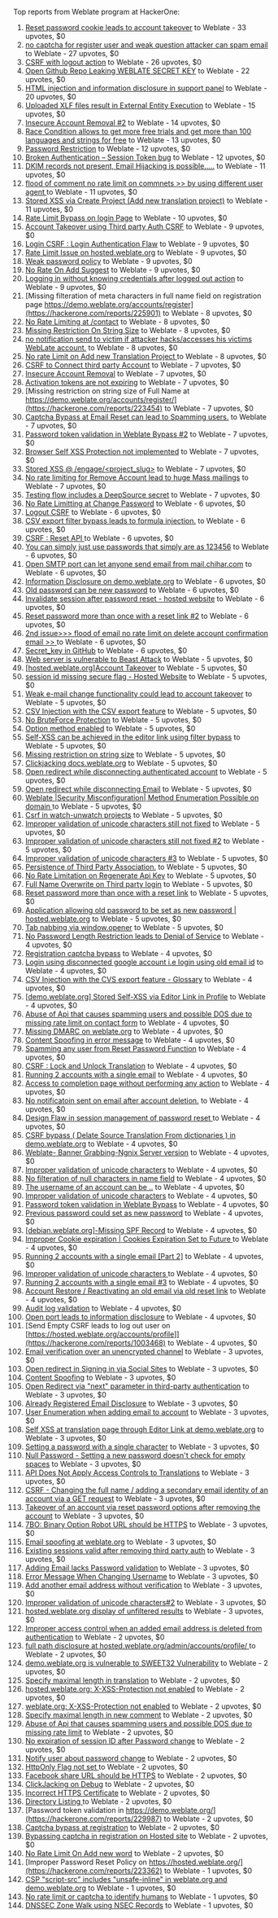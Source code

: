 Top reports from Weblate program at HackerOne:

1. [Reset password cookie leads to account takeover](https://hackerone.com/reports/1004536) to Weblate - 33 upvotes, $0
2. [no captcha for register user and weak question attacker can spam email](https://hackerone.com/reports/236398) to Weblate - 27 upvotes, $0
3. [CSRF with logout action](https://hackerone.com/reports/1971589) to Weblate - 26 upvotes, $0
4. [Open Github Repo Leaking WEBLATE SECRET KEY](https://hackerone.com/reports/942146) to Weblate - 22 upvotes, $0
5. [HTML injection and information disclosure in support panel](https://hackerone.com/reports/634312) to Weblate - 20 upvotes, $0
6. [Uploaded XLF files result in External Entity Execution](https://hackerone.com/reports/232614) to Weblate - 15 upvotes, $0
7. [Insecure Account Removal #2](https://hackerone.com/reports/229532) to Weblate - 14 upvotes, $0
8. [Race Condition allows to get more free trials and get more than 100 languages and strings for free](https://hackerone.com/reports/1087188) to Weblate - 13 upvotes, $0
9. [Password Restriction](https://hackerone.com/reports/229920) to Weblate - 12 upvotes, $0
10. [Broken Authentication – Session Token bug](https://hackerone.com/reports/400826) to Weblate - 12 upvotes, $0
11. [DKIM records not present, Email Hijacking is possible.....](https://hackerone.com/reports/253926) to Weblate - 11 upvotes, $0
12. [flood of comment no rate  limit on commnets \>\>  by using different user agent ](https://hackerone.com/reports/404035) to Weblate - 11 upvotes, $0
13. [Stored XSS via Create Project (Add new translation project)](https://hackerone.com/reports/610219) to Weblate - 11 upvotes, $0
14. [Rate Limit Bypass on login Page](https://hackerone.com/reports/224460) to Weblate - 10 upvotes, $0
15. [Account Takeover using Third party Auth CSRF](https://hackerone.com/reports/225653) to Weblate - 9 upvotes, $0
16. [Login CSRF : Login Authentication Flaw](https://hackerone.com/reports/229528) to Weblate - 9 upvotes, $0
17. [Rate Limit Issue on hosted.weblate.org](https://hackerone.com/reports/229825) to Weblate - 9 upvotes, $0
18. [Weak password policy](https://hackerone.com/reports/224572) to Weblate - 9 upvotes, $0
19. [No Rate On Add Suggest](https://hackerone.com/reports/481654) to Weblate - 9 upvotes, $0
20. [Logging in without knowing credentials after logged out action](https://hackerone.com/reports/1971610) to Weblate - 9 upvotes, $0
21. [Missing filteration of meta characters in full name field on registration page https://demo.weblate.org/accounts/register](https://hackerone.com/reports/225901) to Weblate - 8 upvotes, $0
22. [No Rate Limiting at /contact](https://hackerone.com/reports/229511) to Weblate - 8 upvotes, $0
23. [Missing Restriction On String Size](https://hackerone.com/reports/257376) to Weblate - 8 upvotes, $0
24. [no notification send to victim if attacker hacks/accesses his victims WebLate account.](https://hackerone.com/reports/282772) to Weblate - 8 upvotes, $0
25. [No rate Limit on Add new Translation Project ](https://hackerone.com/reports/1238749) to Weblate - 8 upvotes, $0
26. [CSRF to Connect third party Account](https://hackerone.com/reports/225100) to Weblate - 7 upvotes, $0
27. [Insecure Account Removal](https://hackerone.com/reports/223355) to Weblate - 7 upvotes, $0
28. [Activation tokens are not expiring](https://hackerone.com/reports/223339) to Weblate - 7 upvotes, $0
29. [Missing restriction on string size of Full Name at https://demo.weblate.org/accounts/register/](https://hackerone.com/reports/223454) to Weblate - 7 upvotes, $0
30. [Captcha Bypass at Email Reset can lead to Spamming users.](https://hackerone.com/reports/229541) to Weblate - 7 upvotes, $0
31. [Password token validation in Weblate Bypass #2](https://hackerone.com/reports/244287) to Weblate - 7 upvotes, $0
32. [Browser Self XSS Protection not implemented](https://hackerone.com/reports/400781) to Weblate - 7 upvotes, $0
33. [Stored XSS @ /engage/\<project_slug\>](https://hackerone.com/reports/472391) to Weblate - 7 upvotes, $0
34. [No rate limiting for Remove Account lead to huge Mass mailings](https://hackerone.com/reports/1723445) to Weblate - 7 upvotes, $0
35. [Testing flow includes a DeepSource secret](https://hackerone.com/reports/1927499) to Weblate - 7 upvotes, $0
36. [No Rate Limitting at Change Password](https://hackerone.com/reports/223694) to Weblate - 6 upvotes, $0
37. [Logout CSRF](https://hackerone.com/reports/223329) to Weblate - 6 upvotes, $0
38. [CSV export filter bypass leads to formula injection.](https://hackerone.com/reports/223999) to Weblate - 6 upvotes, $0
39. [CSRF : Reset API ](https://hackerone.com/reports/223333) to Weblate - 6 upvotes, $0
40. [You can simply just use passwords that simply are as 123456](https://hackerone.com/reports/223374) to Weblate - 6 upvotes, $0
41. [Open SMTP port can let anyone send email from mail.chihar.com](https://hackerone.com/reports/223435) to Weblate - 6 upvotes, $0
42. [Information Disclosure on demo.weblate.org](https://hackerone.com/reports/229620) to Weblate - 6 upvotes, $0
43. [Old password can be new password](https://hackerone.com/reports/229577) to Weblate - 6 upvotes, $0
44. [Invalidate session after password reset - hosted website](https://hackerone.com/reports/224362) to Weblate - 6 upvotes, $0
45. [Reset password more than once with a reset link #2](https://hackerone.com/reports/245450) to Weblate - 6 upvotes, $0
46. [2nd issue\>\>\> flood of email  no rate limit on delete account confirmation email \>\> ](https://hackerone.com/reports/404713) to Weblate - 6 upvotes, $0
47. [Secret_key in GitHub](https://hackerone.com/reports/926093) to Weblate - 6 upvotes, $0
48. [Web server is vulnerable to Beast Attack](https://hackerone.com/reports/223350) to Weblate - 5 upvotes, $0
49. [[hosted.weblate.org]Account Takeover](https://hackerone.com/reports/223637) to Weblate - 5 upvotes, $0
50. [session id missing secure flag - Hosted Website](https://hackerone.com/reports/224379) to Weblate - 5 upvotes, $0
51. [Weak e-mail change functionality could lead to account takeover](https://hackerone.com/reports/223461) to Weblate - 5 upvotes, $0
52. [CSV Injection with the CSV export feature](https://hackerone.com/reports/223344) to Weblate - 5 upvotes, $0
53. [No BruteForce Protection](https://hackerone.com/reports/223337) to Weblate - 5 upvotes, $0
54. [Option method enabled](https://hackerone.com/reports/230194) to Weblate - 5 upvotes, $0
55. [Self-XSS can be achieved in the editor link using filter bypass](https://hackerone.com/reports/229735) to Weblate - 5 upvotes, $0
56. [Missing restriction on string size](https://hackerone.com/reports/229796) to Weblate - 5 upvotes, $0
57. [Clickjacking docs.weblate.org](https://hackerone.com/reports/223391) to Weblate - 5 upvotes, $0
58. [Open redirect while disconnecting authenticated account](https://hackerone.com/reports/224317) to Weblate - 5 upvotes, $0
59. [Open redirect while disconnecting Email](https://hackerone.com/reports/238117) to Weblate - 5 upvotes, $0
60. [Weblate |Security Misconfiguration| Method Enumeration Possible on domain ](https://hackerone.com/reports/230648) to Weblate - 5 upvotes, $0
61. [Csrf in watch-unwatch projects](https://hackerone.com/reports/229405) to Weblate - 5 upvotes, $0
62. [Improper validation of unicode characters still not fixed](https://hackerone.com/reports/241596) to Weblate - 5 upvotes, $0
63. [Improper validation of unicode characters still not fixed #2](https://hackerone.com/reports/243611) to Weblate - 5 upvotes, $0
64. [Improper validation of unicode characters #3](https://hackerone.com/reports/243635) to Weblate - 5 upvotes, $0
65. [Persistence of Third Party Association.](https://hackerone.com/reports/241623) to Weblate - 5 upvotes, $0
66. [No Rate Limitation on Regenerate Api Key](https://hackerone.com/reports/243619) to Weblate - 5 upvotes, $0
67. [Full Name Overwrite on Third party login](https://hackerone.com/reports/241598) to Weblate - 5 upvotes, $0
68. [Reset password more than once with a reset link](https://hackerone.com/reports/243594) to Weblate - 5 upvotes, $0
69. [ Application allowing old password to be set as new password | hosted.weblate.org](https://hackerone.com/reports/264934) to Weblate - 5 upvotes, $0
70. [Tab nabbing via window.opener](https://hackerone.com/reports/403891) to Weblate - 5 upvotes, $0
71. [No Password Length Restriction leads to Denial of Service](https://hackerone.com/reports/223854) to Weblate - 4 upvotes, $0
72. [Registration captcha bypass](https://hackerone.com/reports/223324) to Weblate - 4 upvotes, $0
73. [Login using disconnected google account i.e login using old email id](https://hackerone.com/reports/223427) to Weblate - 4 upvotes, $0
74. [CSV Injection with the CVS export feature - Glossary](https://hackerone.com/reports/224291) to Weblate - 4 upvotes, $0
75. [[demo.weblate.org] Stored Self-XSS via Editor Link in Profile](https://hackerone.com/reports/223331) to Weblate - 4 upvotes, $0
76. [Abuse of Api that causes spamming users and possible DOS due to missing rate limit on contact form](https://hackerone.com/reports/223542) to Weblate - 4 upvotes, $0
77. [Missing DMARC on weblate.org](https://hackerone.com/reports/223545) to Weblate - 4 upvotes, $0
78. [Content Spoofing in error message](https://hackerone.com/reports/223456) to Weblate - 4 upvotes, $0
79. [Spamming any user from Reset Password Function](https://hackerone.com/reports/223525) to Weblate - 4 upvotes, $0
80. [CSRF : Lock and Unlock Translation](https://hackerone.com/reports/223345) to Weblate - 4 upvotes, $0
81. [Running 2 accounts with a single email](https://hackerone.com/reports/224072) to Weblate - 4 upvotes, $0
82. [Access to completion page without performing any action](https://hackerone.com/reports/223846) to Weblate - 4 upvotes, $0
83. [No notificatoin sent on email after account deletion.](https://hackerone.com/reports/229909) to Weblate - 4 upvotes, $0
84. [Design Flaw in session management of password reset ](https://hackerone.com/reports/229417) to Weblate - 4 upvotes, $0
85. [CSRF bypass ( Delate Source Translation From dictionaries ) in demo.weblate.org](https://hackerone.com/reports/230863) to Weblate - 4 upvotes, $0
86. [Weblate- Banner Grabbing-Ngnix Server version](https://hackerone.com/reports/230633) to Weblate - 4 upvotes, $0
87. [Improper validation of unicode characters](https://hackerone.com/reports/229483) to Weblate - 4 upvotes, $0
88. [No filteration of null characters in name field](https://hackerone.com/reports/242945) to Weblate - 4 upvotes, $0
89. [The username of an account can be ..](https://hackerone.com/reports/243609) to Weblate - 4 upvotes, $0
90. [Improper validation of unicode characters](https://hackerone.com/reports/242171) to Weblate - 4 upvotes, $0
91. [Password token validation in Weblate Bypass](https://hackerone.com/reports/243842) to Weblate - 4 upvotes, $0
92. [Previous password could set as new password](https://hackerone.com/reports/243616) to Weblate - 4 upvotes, $0
93. [[debian.weblate.org]-Missing SPF Record](https://hackerone.com/reports/245518) to Weblate - 4 upvotes, $0
94. [Improper Cookie expiration | Cookies Expiration Set to Future ](https://hackerone.com/reports/232306) to Weblate - 4 upvotes, $0
95. [Running 2 accounts with a single email [Part 2]](https://hackerone.com/reports/241608) to Weblate - 4 upvotes, $0
96. [Improper validation of unicode characters ](https://hackerone.com/reports/278718) to Weblate - 4 upvotes, $0
97. [Running 2 accounts with a single email #3](https://hackerone.com/reports/245304) to Weblate - 4 upvotes, $0
98. [ Account Restore / Reactivating an old email via old reset link](https://hackerone.com/reports/275303) to Weblate - 4 upvotes, $0
99. [Audit log validation](https://hackerone.com/reports/296632) to Weblate - 4 upvotes, $0
100. [Open port leads to information disclosure](https://hackerone.com/reports/223421) to Weblate - 4 upvotes, $0
101. [Send Empty CSRF leads to log out user on [https://hosted.weblate.org/accounts/profile]](https://hackerone.com/reports/1003468) to Weblate - 4 upvotes, $0
102. [Email verification over an unencrypted channel](https://hackerone.com/reports/224287) to Weblate - 3 upvotes, $0
103. [Open redirect in Signing in via Social Sites](https://hackerone.com/reports/223718) to Weblate - 3 upvotes, $0
104. [Content Spoofing](https://hackerone.com/reports/223630) to Weblate - 3 upvotes, $0
105. [Open Redirect via "next" parameter in third-party authentication](https://hackerone.com/reports/223326) to Weblate - 3 upvotes, $0
106. [Already Registered Email Disclosure](https://hackerone.com/reports/223343) to Weblate - 3 upvotes, $0
107. [User Enumeration when adding email to account](https://hackerone.com/reports/223531) to Weblate - 3 upvotes, $0
108. [Self XSS at translation page through Editor Link at demo.weblate.org](https://hackerone.com/reports/223692) to Weblate - 3 upvotes, $0
109. [Setting a password with a single character](https://hackerone.com/reports/223851) to Weblate - 3 upvotes, $0
110. [Null Password - Setting a new password doesn't check for empty spaces](https://hackerone.com/reports/223618) to Weblate - 3 upvotes, $0
111. [API Does Not Apply Access Controls to Translations](https://hackerone.com/reports/232994) to Weblate - 3 upvotes, $0
112. [CSRF - Changing the full name / adding a secondary email identity of an account via a GET request](https://hackerone.com/reports/223367) to Weblate - 3 upvotes, $0
113. [Takeover of an account via reset password options after removing the account](https://hackerone.com/reports/230076) to Weblate - 3 upvotes, $0
114. [7BO: Binary Option Robot URL should be HTTPS](https://hackerone.com/reports/225722) to Weblate - 3 upvotes, $0
115. [Email spoofing at weblate.org](https://hackerone.com/reports/224186) to Weblate - 3 upvotes, $0
116. [Existing sessions valid after removing third party auth](https://hackerone.com/reports/223475) to Weblate - 3 upvotes, $0
117. [Adding Email lacks Password validation](https://hackerone.com/reports/229869) to Weblate - 3 upvotes, $0
118. [Error Message When Changing Username](https://hackerone.com/reports/243664) to Weblate - 3 upvotes, $0
119. [Add another email address without verification](https://hackerone.com/reports/265987) to Weblate - 3 upvotes, $0
120. [Improper validation of unicode characters#2](https://hackerone.com/reports/279945) to Weblate - 3 upvotes, $0
121. [hosted.weblate.org display of unfiltered results](https://hackerone.com/reports/1454552) to Weblate - 3 upvotes, $0
122. [Improper access control when an added email address is deleted from authentication](https://hackerone.com/reports/223434) to Weblate - 2 upvotes, $0
123. [full path disclosure at hosted.weblate.org/admin/accounts/profile/ ](https://hackerone.com/reports/225495) to Weblate - 2 upvotes, $0
124. [demo.weblate.org is vulnerable to SWEET32 Vulnerability](https://hackerone.com/reports/223653) to Weblate - 2 upvotes, $0
125. [Specify maximal length in translation](https://hackerone.com/reports/224015) to Weblate - 2 upvotes, $0
126. [hosted.weblate.org: X-XSS-Protection not enabled](https://hackerone.com/reports/223396) to Weblate - 2 upvotes, $0
127. [weblate.org: X-XSS-Protection not enabled](https://hackerone.com/reports/223723) to Weblate - 2 upvotes, $0
128. [Specify maximal length in new comment](https://hackerone.com/reports/223931) to Weblate - 2 upvotes, $0
129. [Abuse of Api that causes spamming users and possible DOS due to missing rate limit](https://hackerone.com/reports/223557) to Weblate - 2 upvotes, $0
130. [No expiration of session ID after Password change](https://hackerone.com/reports/223327) to Weblate - 2 upvotes, $0
131. [Notify user about password change](https://hackerone.com/reports/223609) to Weblate - 2 upvotes, $0
132. [HttpOnly Flag not set ](https://hackerone.com/reports/224006) to Weblate - 2 upvotes, $0
133. [Facebook share URL should be HTTPS](https://hackerone.com/reports/225769) to Weblate - 2 upvotes, $0
134. [ClickJacking on Debug](https://hackerone.com/reports/225555) to Weblate - 2 upvotes, $0
135. [Incorrect HTTPS Certificate](https://hackerone.com/reports/225540) to Weblate - 2 upvotes, $0
136. [Directory Listing ](https://hackerone.com/reports/223384) to Weblate - 2 upvotes, $0
137. [Password token validation in https://demo.weblate.org/](https://hackerone.com/reports/229987) to Weblate - 2 upvotes, $0
138. [Captcha bypass at registration](https://hackerone.com/reports/229584) to Weblate - 2 upvotes, $0
139. [Bypassing captcha in registration on Hosted site](https://hackerone.com/reports/224342) to Weblate - 2 upvotes, $0
140. [No Rate Limit  On Add new word](https://hackerone.com/reports/479021) to Weblate - 2 upvotes, $0
141. [Improper Password Reset Policy on https://hosted.weblate.org/](https://hackerone.com/reports/223362) to Weblate - 1 upvotes, $0
142. [CSP "script-src" includes "unsafe-inline" in weblate.org and demo.weblate.org](https://hackerone.com/reports/231062) to Weblate - 1 upvotes, $0
143. [No rate limit or captcha to identify humans](https://hackerone.com/reports/257384) to Weblate - 1 upvotes, $0
144. [DNSSEC Zone Walk using NSEC Records](https://hackerone.com/reports/228471) to Weblate - 1 upvotes, $0
